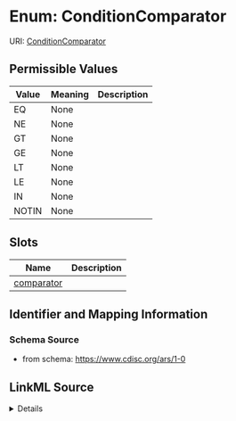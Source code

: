 # Enum: ConditionComparator



URI: [ConditionComparator](ConditionComparator)

## Permissible Values

| Value | Meaning | Description |
| --- | --- | --- |
| EQ | None |  |
| NE | None |  |
| GT | None |  |
| GE | None |  |
| LT | None |  |
| LE | None |  |
| IN | None |  |
| NOTIN | None |  |




## Slots

| Name | Description |
| ---  | --- |
| [comparator](comparator.md) |  |






## Identifier and Mapping Information







### Schema Source


* from schema: https://www.cdisc.org/ars/1-0




## LinkML Source

<details>
```yaml
name: ConditionComparator
from_schema: https://www.cdisc.org/ars/1-0
rank: 1000
permissible_values:
  EQ:
    text: EQ
  NE:
    text: NE
  GT:
    text: GT
  GE:
    text: GE
  LT:
    text: LT
  LE:
    text: LE
  IN:
    text: IN
  NOTIN:
    text: NOTIN

```
</details>
